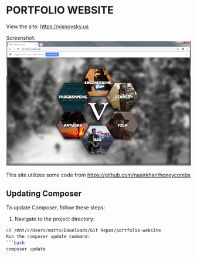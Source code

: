 PORTFOLIO WEBSITE
========================

View the site: https://visnovsky.us

Screenshot:
![alt text](Screenshot.png)

This site utilizes some code from https://github.com/nasirkhan/honeycombs

## Updating Composer
To update Composer, follow these steps:
1. Navigate to the project directory:
```bash
cd /mnt/c/Users/mattv/Downloads/Git Repos/portfolio-website
Run the composer update command:
```bash
composer update